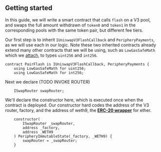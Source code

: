 ## Getting started

In this guide, we will write a smart contract that calls `flash` on a V3 pool, and swaps the full amount withdrawn of `token0` and `token1` in the corresponding pools with the same token pair, but different fee tiers.

Our first step is to inherit `IUniswapV3FlashCallback` and `PeripheryPayments`, as we will use each in our logic. Note these two inherited contracts already extend many other contracts that we will be using, such as `LowGasSafeMath` which we [attach](https://docs.soliditylang.org/en/v0.7.6/contracts.html?highlight=using#using-for), to types `uint256` and `int256`.

```solidity
contract PairFlash is IUniswapV3FlashCallback, PeripheryPayments {
    using LowGasSafeMath for uint256;
    using LowGasSafeMath for int256;
```

Next we declare (TODO INVOKE ROUTER)

```solidity
    ISwapRouter swapRouter;
```


We'll declare the constructor here, which is executed once when the contract is deployed. Our constructor hard codes the address of the V3 router, factory, and the address of weth9, the [**ERC-20 wrapper**](https://weth.io/) for ether.

```solidity
    constructor(
        ISwapRouter _swapRouter,
        address _factory,
        address _WETH9
    ) PeripheryImmutableState(_factory, _WETH9) {
        swapRouter = _swapRouter;
    }
```

